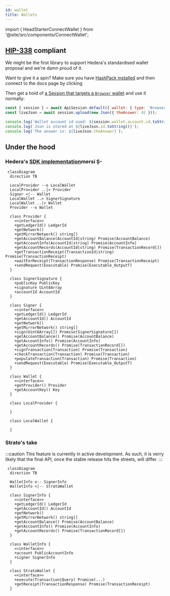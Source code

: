 ```yaml
---
id: wallet
title: Wallets
---
```


import { HeadStarterConnectWallet } from '@site/src/components/ConnectWallet';

## [HIP-338](https://hips.hedera.com/hip/hip-338) compliant
We might be the first library to support Hedera's standardised wallet proposal and we're damn proud of it.

Want to give it a spin? Make sure you have [HashPack installed](https://www.hashpack.app/) and then connect to the docs page by clicking 
<HeadStarterConnectWallet />

Then get a hold of [a Session that targets a `Browser` wallet](../configuration.md#HEDERAS_WALLET_TYPE) and use it normally:
```js live
const { session } = await ApiSession.default({ wallet: { type: 'Browser' } });
const liveJson = await session.upload(new Json({ theAnswer: 42 }));

console.log(`Wallet account id used: ${session.wallet.account.id.toString()}`);
console.log(`Json is stored at ${liveJson.id.toString()}`);
console.log(`The answer is: ${liveJson.theAnswer}`);
```

## Under the hood
### Hedera's [SDK implementation](https://github.com/hashgraph/hedera-sdk-js/pull/960)mersi Ș-

```mermaid
 classDiagram
  direction TB

  LocalProvider --o LocalWallet
  LocalProvider ..|> Provider
  Signer <|-- Wallet
  LocalWallet ..> SignerSignature
  LocalWallet ..|> Wallet
  Provider --o Wallet

  class Provider {
    <<interface>>
    +getLedgerId() LedgerId
    +getNetwork()
    +getMirrorNetwork() string[]
    +getAccountBalance(AccountId|string) Promise(AccountBalance)
    +getAccountInfo(AccountId|string) Promise(AccountInfo)
    +getAccountRecords(AccountId|string) Promise(TransactionRecord[])
    +getTransactionReceipt(TransactionId|string) Promise(TransactionReceipt)
    +waitForReceipt(TransactionResponse) Promise(TransactionReceipt)
    +sendRequest(Executable) Promise(Executable_OutputT)
  }

  class SignerSignature {
    +publicKey PublicKey
    +signature Uint8Array
    +accountId AccountId
  }

  class Signer {
    <<interface>>
    +getLedgerId() LedgerId
    +getAccountId() AccountId
    +getNetwork()
    +getMirrorNetwork() string[]
    +sign(Uint8Array[]) Promise(SignerSignature[])
    +getAccountBalance() Promise(AccountBalance)
    +getAccountInfo() Promise(AccountInfo)
    +getAccountRecords() Promise(TransactionRecord[])
    +signTransaction(Transaction) Promise(Transaction)
    +checkTransaction(Transaction) Promise(Transaction)
    +populateTransaction(Transaction) Promise(Transaction)
    +sendRequest(Executable) Promise(Executable_OutputT)
  }

  class Wallet {
    <<interface>>
    +getProvider() Provider
    +getAccountKey() Key
  }

  class LocalProvider {
    
  }

  class LocalWallet {

  }
```

### Strato's take
:::caution
This feature is currently in active development. As such, it is verry likely that the final API, once the stable release hits the streets, will differ.
:::

```mermaid
 classDiagram
  direction TB

  WalletInfo o-- SignerInfo
  WalletInfo <|-- StratoWallet

  class SignerInfo {
    <<interface>>
    +getLedgerId() LedgerId
    +getAccountId() AccountId
    +getNetwork()
    +getMirrorNetwork() string[]
    +getAccountBalance() Promise(AccountBalance)
    +getAccountInfo() Promise(AccountInfo)
    +getAccountRecords() Promise(TransactionRecord[])
  }

  class WalletInfo {
    <<interface>>
    +account PublicAccountInfo
    +signer SignerInfo
  }

  class StratoWallet {
    <<interface>>
    +execute(Transaction|Query) Promise(...)
    +getReceipt(TransactionResponse) Promise(TransactionReceipt)
  }
```